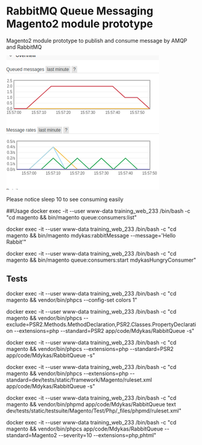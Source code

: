 RabbitMQ Queue Messaging Magento2 module prototype
======

Magento2 module prototype to publish and consume message by AMQP and RabbitMQ

![alt text](./rabbit.png)

Please notice sleep 10 to see consuming easily

##Usage
docker exec -it --user www-data training_web_233 /bin/bash -c "cd magento && bin/magento queue:consumers:list"

docker exec -it --user www-data training_web_233 /bin/bash -c "cd magento && bin/magento mdykas:rabbitMessage --message='Hello Rabbit'"

docker exec -it --user www-data training_web_233 /bin/bash -c "cd magento && bin/magento queue:consumers:start mdykasHungryConsumer"

## Tests
docker exec -it --user www-data training_web_233 /bin/bash -c "cd magento && vendor/bin/phpcs --config-set colors 1"

docker exec -it --user www-data training_web_233 /bin/bash -c "cd magento && vendor/bin/phpcs --exclude=PSR2.Methods.MethodDeclaration,PSR2.Classes.PropertyDeclaration --extensions=php --standard=PSR2 app/code/Mdykas/RabbitQueue -s"

docker exec -it --user www-data training_web_233 /bin/bash -c "cd magento && vendor/bin/phpcs --extensions=php --standard=PSR2 app/code/Mdykas/RabbitQueue -s"

docker exec -it --user www-data training_web_233 /bin/bash -c "cd magento && vendor/bin/phpcs --extensions=php --standard=dev/tests/static/framework/Magento/ruleset.xml app/code/Mdykas/RabbitQueue -s"

docker exec -it --user www-data training_web_233 /bin/bash -c "cd magento && vendor/bin/phpmd app/code/Mdykas/RabbitQueue text dev/tests/static/testsuite/Magento/Test/Php/_files/phpmd/ruleset.xml"

docker exec -it --user www-data training_web_233 /bin/bash -c "cd magento && vendor/bin/phpcs app/code/Mdykas/RabbitQueue --standard=Magento2 --severity=10 --extensions=php,phtml"




